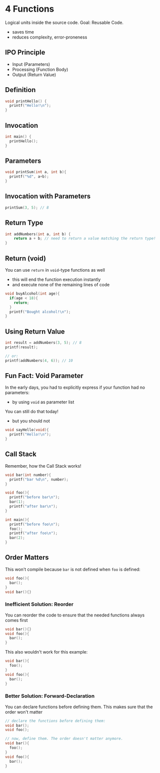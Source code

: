 # 4 Functions

Logical units inside the source code. Goal: Reusable Code.
- saves time
- reduces complexity, error-proneness

## IPO Principle
- Input (Parameters)
- Processing (Function Body)
- Output (Return Value)

## Definition

```cpp
void printHello() {
  printf("Hello!\n");
}
```

## Invocation

```cpp
int main() {
  printHello();
}
```

## Parameters

```cpp
void printSum(int a, int b){
  printf("%d", a+b);
}
```

## Invocation with Parameters

```cpp
printSum(3, 5); // 8
```

## Return Type

```cpp
int addNumbers(int a, int b) {
	return a + b; // need to return a value matching the return type!
}
```

## Return (void)

You can use `return` in `void`-type functions as well
- this will end the function execution instantly
- and execute none of the remaining lines of code

```cpp
void buyAlcohol(int age){
  if(age < 18){
    return;
  }
  printf("Bought alcohol!\n");
}
```

## Using Return Value

```cpp
int result = addNumbers(3, 5); // 8
printf(result);

// or:
printf(addNumbers(4, 6)); // 10
```

## Fun Fact: Void Parameter

In the early days, you had to explicitly express if your function had no parameters:
- by using `void` as parameter list

You can still do that today!
- but you should not

```cpp
void sayHello(void){
  printf("Hello!\n");
}
```

## Call Stack

Remember, how the Call Stack works!

```cpp
void bar(int number){
  printf("bar %d\n", number);
}

void foo(){
  printf("before bar\n");
  bar(1);
  printf("after bar\n");
}

int main(){
  printf("before foo\n");
  foo();
  printf("after foo\n");
  bar(2);
}
```

## Order Matters
This won't compile because `bar` is not defined when `foo` is defined:
```cpp
void foo(){
  bar();
}
void bar(){}
```

### Inefficient Solution: Reorder
You can reorder the code to ensure that the needed functions always comes first
```cpp
void bar(){}
void foo(){
  bar();
}
```

This also wouldn't work for this example:

```cpp
void bar(){
  foo();
}
void foo(){
  bar();
}
```

### Better Solution: Forward-Declaration
You can declare functions before defining them. This makes sure that the order won't matter
```cpp
// declare the functions before defining them:
void bar();
void foo();

// now, define them. The order doesn't matter anymore.
void bar(){
  foo();
}
void foo(){
  bar();
}
```